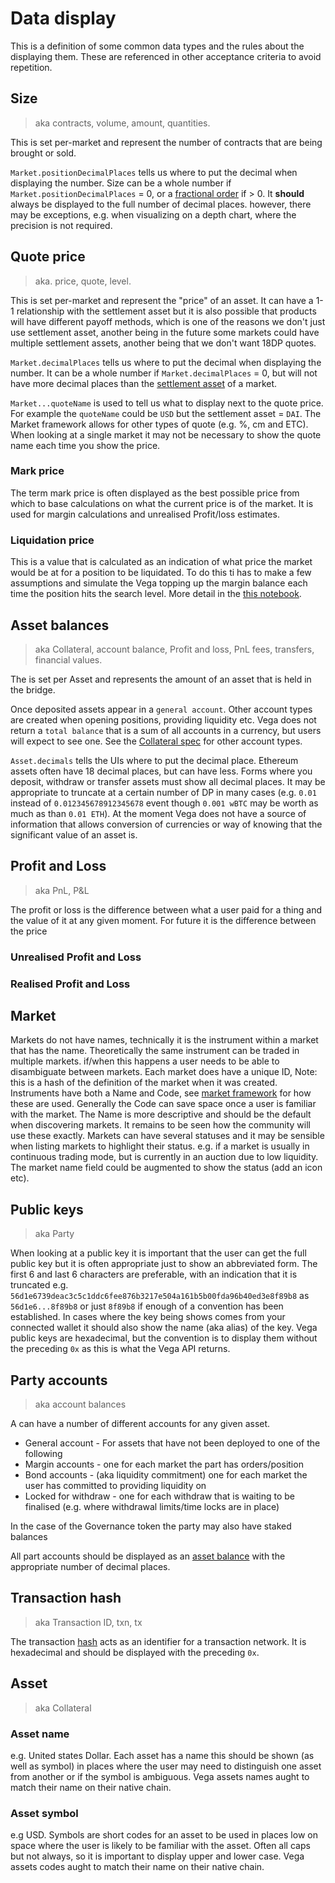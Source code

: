 # Data display

This is a definition of some common data types and the rules about the displaying them. These are referenced in other acceptance criteria to avoid repetition.

## Size

> aka contracts, volume, amount, quantities.

This is set per-market and represent the number of contracts that are being brought or sold.

`Market.positionDecimalPlaces` tells us where to put the decimal when displaying the number. Size can be a whole number if `Market.positionDecimalPlaces` = 0, or a [fractional order](../protocol/0052-FPOS-fractional_orders_positions.md) if > 0.
It **should** always be displayed to the full number of decimal places. however, there may be exceptions, e.g. when visualizing on a depth chart, where the precision is not required.

## Quote price

> aka. price, quote, level.

This is set per-market and represent the "price" of an asset. It can have a 1-1 relationship with the settlement asset but it is also possible that products will have different payoff methods, which is one of the reasons we don't just use settlement asset, another being in the future some markets could have multiple settlement assets, another being that we don't want 18DP quotes.

`Market.decimalPlaces` tells us where to put the decimal when displaying the number. It can be a whole number if `Market.decimalPlaces` = 0, but will not have more decimal places than the [settlement asset](#asset-balances) of a market.

`Market...quoteName` is used to tell us what to display next to the quote price. For example the `quoteName` could be `USD` but the settlement asset = `DAI`. The Market framework allows for other types of quote (e.g. %, cm and ETC). When looking at a single market it may not be necessary to show the quote name each time you show the price.

### Mark price

The term mark price is often displayed as the best possible price from which to base calculations on what the current price is of the market. It is used for margin calculations and unrealised Profit/loss estimates.

### Liquidation price

This is a value that is calculated as an indication of what price the market would be at for a position to be liquidated. To do this ti has to make a few assumptions and simulate the Vega topping up the margin balance each time the position hits the search level. More detail in the [this notebook](https://github.com/vegaprotocol/research/blob/master/notebooks/misc/Margin%20level%20price%20approximation.ipynb).

## Asset balances

> aka Collateral, account balance, Profit and loss, PnL fees, transfers, financial values.

The is set per Asset and represents the amount of an asset that is held in the bridge.

Once deposited assets appear in a `general account`. Other account types are created when opening positions, providing liquidity etc.
Vega does not return a `total balance` that is a sum of all accounts in a currency, but users will expect to see one. See the [Collateral spec](../protocol/0005-COLL-collateral.md) for other account types.

`Asset.decimals` tells the UIs where to put the decimal place. Ethereum assets often have 18 decimal places, but can have less. Forms where you deposit, withdraw or transfer assets must show all decimal places. It may be appropriate to truncate at a certain number of DP in many cases (e.g. `0.01` instead of `0.012345678912345678` event though `0.001 wBTC` may be worth as much as than `0.01 ETH`). At the moment Vega does not have a source of information that allows conversion of currencies or way of knowing that the significant value of an asset is.

## Profit and Loss

> aka PnL, P&L

The profit or loss is the difference between what a user paid for a thing and the value of it at any given moment. For future it is the difference between the price

### Unrealised Profit and Loss

### Realised Profit and Loss

## Market

Markets do not have names, technically it is the instrument within a market that has the name. Theoretically the same instrument can be traded in multiple markets. if/when this happens a user needs to be able to disambiguate between markets. Each market does have a unique ID, Note: this is a hash of the definition of the market when it was created.
Instruments have both a Name and Code, see [market framework](../protocol/0001-MKTF-market_framework.md) for how these are used. Generally the Code can save space once a user is familiar with the market. The Name is more descriptive and should be the default when discovering markets. It remains to be seen how the community will use these exactly.
Markets can have several statuses and it may be sensible when listing markets to highlight their status. e.g. if a market is usually in continuous trading mode, but is currently in an auction due to low liquidity. The market name field could be augmented to show the status (add an icon etc).

## Public keys

> aka Party

When looking at a public key it is important that the user can get the full public key but it is often appropriate just to show an abbreviated form. The first 6 and last 6 characters are preferable, with an indication that it is truncated e.g. `56d1e6739deac3c5c1ddc6fee876b3217e504a161b5b00fda96b40ed3e8f89b8` as `56d1e6...8f89b8` or just `8f89b8` if enough of a convention has been established. In cases where the key being shows comes from your connected wallet it should also show the name (aka alias) of the key.
Vega public keys are hexadecimal, but the convention is to display them without the preceding `0x` as this is what the Vega API returns.

## Party accounts

> aka account balances

A can have a number of different accounts for any given asset. 
- General account - For assets that have not been deployed to one of the following
- Margin accounts - one for each market the part has orders/position
- Bond accounts - (aka liquidity commitment) one for each market the user has committed to providing liquidity on
- Locked for withdraw - one for each withdraw that is waiting to be finalised (e.g. where withdrawal limits/time locks are in place)
  
In the case of the Governance token the party may also have staked balances

All part accounts should be displayed as an [asset balance](#asset-balances) with the appropriate number of decimal places.

## Transaction hash

> aka Transaction ID, txn, tx

The transaction [hash](https://www.investopedia.com/terms/h/hash.asp) acts as an identifier for a transaction network. It is hexadecimal and should be displayed with the preceding `0x`.

## Asset

> aka Collateral

### Asset name

e.g. United states Dollar. Each asset has a name this should be shown (as well as symbol) in places where the user may need to distinguish one asset from another or if the symbol is ambiguous. Vega assets names aught to match their name on their native chain.

### Asset symbol

e.g USD. Symbols are short codes for an asset to be used in places low on space where the user is likely to be familiar with the asset. Often all caps but not always, so it is important to display upper and lower case. Vega assets codes aught to match their name on their native chain.
